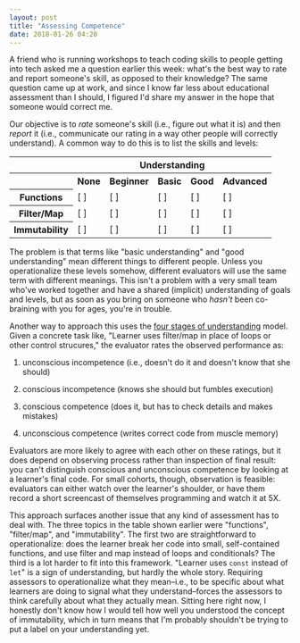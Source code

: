 ```yaml
---
layout: post
title: "Assessing Competence"
date: 2018-01-26 04:20
---
```


A friend who is running workshops to teach coding skills to people getting into tech
asked me a question earlier this week:
what's the best way to rate and report someone's skill,
as opposed to their knowledge?
The same question came up at work,
and since I know far less about educational assessment than I should,
I figured I'd share my answer in the hope that someone would correct me.

Our objective is to *rate* someone's skill (i.e., figure out what it is)
and then *report* it (i.e., communicate our rating in a way other people will correctly understand).
A common way to do this is to list the skills and levels:

<table>
  <tr>
    <th></th>
    <th colspan="5" align="center">Understanding</th>
  </tr>
  <tr>
    <th></th>
    <th>None</th>
    <th>Beginner</th>
    <th>Basic</th>
    <th>Good</th>
    <th>Advanced</th>
  </tr>
  <tr>
    <th>Functions</th>
    <td>[&nbsp;]</td>
    <td>[&nbsp;]</td>
    <td>[&nbsp;]</td>
    <td>[&nbsp;]</td>
    <td>[&nbsp;]</td>
  </tr>
  <tr>
    <th>Filter/Map</th>
    <td>[&nbsp;]</td>
    <td>[&nbsp;]</td>
    <td>[&nbsp;]</td>
    <td>[&nbsp;]</td>
    <td>[&nbsp;]</td>
  </tr>
  <tr>
    <th>Immutability</th>
    <td>[&nbsp;]</td>
    <td>[&nbsp;]</td>
    <td>[&nbsp;]</td>
    <td>[&nbsp;]</td>
    <td>[&nbsp;]</td>
  </tr>
</table>

The problem is that terms like "basic understanding" and "good understanding" mean different things to different people.
Unless you operationalize these levels somehow,
different evaluators will use the same term with different meanings.
This isn't a problem with a very small team who've worked together and have a shared (implicit) understanding of goals and levels,
but as soon as you bring on someone who *hasn't* been co-braining with you for ages,
you're in trouble.

Another way to approach this uses the
[four stages of understanding](https://en.wikipedia.org/wiki/Four_stages_of_competence) model.
Given a concrete task like,
"Learner uses filter/map in place of loops or other control strucures,"
the evaluator rates the observed performance as:

1. unconscious incompetence (i.e., doesn't do it and doesn't know that she should)

2. conscious incompetence (knows she should but fumbles execution)

3. conscious competence (does it, but has to check details and makes mistakes)

4. unconscious competence (writes correct code from muscle memory)

Evaluators are more likely to agree with each other on these ratings,
but it does depend on observing process rather than inspection of final result:
you can't distinguish conscious and unconscious competence by looking at a learner's final code.
For small cohorts, though,
observation is feasible:
evaluators can either watch over the learner's shoulder,
or have them record a short screencast of themselves programming
and watch it at 5X.

This approach surfaces another issue that any kind of assessment has to deal with.
The three topics in the table shown earlier were "functions", "filter/map", and "immutability".
The first two are straightforward to operationalize:
does the learner break her code into small, self-contained functions,
and use filter and map instead of loops and conditionals?
The third is a lot harder to fit into this framework.
"Learner uses `const` instead of `let`" is a sign of understanding,
but hardly the whole story.
Requiring assessors to operationalize what they mean–i.e.,
to be specific about what learners are doing to signal what they understand–forces
the assessors to think carefully about what they actually mean.
Sitting here right now,
I honestly don't know how I would tell how well you understood the concept of immutability,
which in turn means that I'm probably shouldn't be trying to put a label on your understanding yet.
